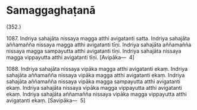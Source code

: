 

# Samaggaghaṭanā







(352.)

1087\. Indriya sahajāta nissaya magga atthi avigatanti satta. Indriya sahajāta aññamañña nissaya magga atthi avigatanti tīṇi. Indriya sahajāta aññamañña nissaya magga sampayutta atthi avigatanti tīṇi. Indriya sahajāta nissaya magga vippayutta atthi avigatanti tīṇi. [Avipāka—  4]

1088\. Indriya sahajāta nissaya vipāka magga atthi avigatanti ekaṃ. Indriya sahajāta aññamañña nissaya vipāka magga atthi avigatanti ekaṃ. Indriya sahajāta aññamañña nissaya vipāka magga sampayutta atthi avigatanti ekaṃ. Indriya sahajāta nissaya vipāka magga vippayutta atthi avigatanti ekaṃ. Indriya sahajāta aññamañña nissaya vipāka magga vippayutta atthi avigatanti ekaṃ. [Savipāka—  5]



